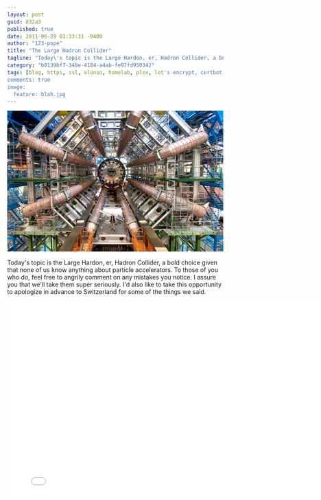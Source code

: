 ```yaml
---
layout: post
guid: 832a3
published: true
date: 2011-06-28 01:33:31 -0400
author: "123-pope"
title: "The Large Hadron Collider"
tagline: "Today\'s topic is the Large Hardon, er, Hadron Collider, a bold choice given that none of us know anything about particle accelerators. To those of you who do, feel free to angrily comment on any mistakes you notice. I assure you that we\'ll take them super seriously. I\'d also like to take this opportunity to apologize in advance to Switzerland for some of the things we said. "
category: "b0139bf7-348e-4184-a4ab-fe97fd950342"
tags: [blag, https, ssl, alonso, homelab, plex, let's encrypt, certbot]
comments: true
image:
  feature: blah.jpg
---
```


![](/assets/img/lol/lhc.png)

Today's topic is the Large Hardon, er, Hadron Collider, a bold choice given that none of us know anything about particle accelerators. To those of you who do, feel free to angrily comment on any mistakes you notice. I assure you that we'll take them super seriously. I'd also like to take this opportunity to apologize in advance to Switzerland for some of the things we said.

<iframe width="800" height="450" src="//www.youtube.com/embed/OWo3fghCFcs" frameborder="0" allowfullscreen=""></iframe>